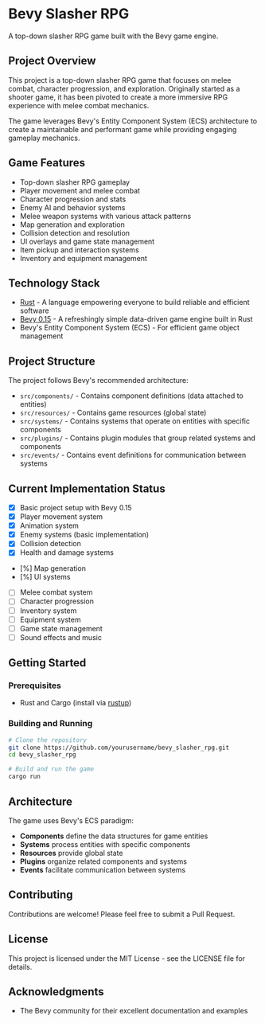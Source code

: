 # Bevy Slasher RPG

A top-down slasher RPG game built with the Bevy game engine.

## Project Overview

This project is a top-down slasher RPG game that focuses on melee combat, character progression, and exploration. Originally started as a shooter game, it has been pivoted to create a more immersive RPG experience with melee combat mechanics.

The game leverages Bevy's Entity Component System (ECS) architecture to create a maintainable and performant game while providing engaging gameplay mechanics.

## Game Features

- Top-down slasher RPG gameplay
- Player movement and melee combat
- Character progression and stats
- Enemy AI and behavior systems
- Melee weapon systems with various attack patterns
- Map generation and exploration
- Collision detection and resolution
- UI overlays and game state management
- Item pickup and interaction systems
- Inventory and equipment management

## Technology Stack

- [Rust](https://www.rust-lang.org/) - A language empowering everyone to build reliable and efficient software
- [Bevy 0.15](https://bevyengine.org/) - A refreshingly simple data-driven game engine built in Rust
- Bevy's Entity Component System (ECS) - For efficient game object management

## Project Structure

The project follows Bevy's recommended architecture:

- `src/components/` - Contains component definitions (data attached to entities)
- `src/resources/` - Contains game resources (global state)
- `src/systems/` - Contains systems that operate on entities with specific components
- `src/plugins/` - Contains plugin modules that group related systems and components
- `src/events/` - Contains event definitions for communication between systems

## Current Implementation Status

- [x] Basic project setup with Bevy 0.15
- [x] Player movement system
- [x] Animation system
- [x] Enemy systems (basic implementation)
- [x] Collision detection
- [x] Health and damage systems
- [%] Map generation
- [%] UI systems
- [ ] Melee combat system
- [ ] Character progression
- [ ] Inventory system
- [ ] Equipment system
- [ ] Game state management
- [ ] Sound effects and music

## Getting Started

### Prerequisites

- Rust and Cargo (install via [rustup](https://rustup.rs/))

### Building and Running

```bash
# Clone the repository
git clone https://github.com/yourusername/bevy_slasher_rpg.git
cd bevy_slasher_rpg

# Build and run the game
cargo run
```

## Architecture

The game uses Bevy's ECS paradigm:

- **Components** define the data structures for game entities
- **Systems** process entities with specific components
- **Resources** provide global state
- **Plugins** organize related components and systems
- **Events** facilitate communication between systems

## Contributing

Contributions are welcome! Please feel free to submit a Pull Request.

## License

This project is licensed under the MIT License - see the LICENSE file for details.

## Acknowledgments

- The Bevy community for their excellent documentation and examples 